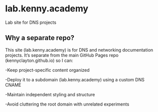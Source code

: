 # lab.kenny.academy
Lab site for DNS projects

## Why a separate repo?
This site (lab.kenny.academy) is for DNS and networking documentation projects. It’s separate from the main GitHub Pages repo (kennyclayton.github.io) so I can:

-Keep project-specific content organized

-Deploy it to a subdomain (lab.kenny.academy) using a custom DNS CNAME

-Maintain independent styling and structure

-Avoid cluttering the root domain with unrelated experiments
